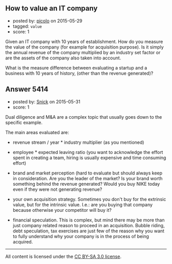 ## How to value an IT company

- posted by: [picolo](https://stackexchange.com/users/5330039/picolo) on 2015-05-29
- tagged: `value`
- score: 1

Given an IT company with 10 years of establishment. How do you measure the value of the company (for example for acquisition purpose). Is it simply the annual revenue of the company multiplied by an industry set factor or are the assets of the company also taken into account.

What is the measure difference between evaluating a startup and a business with 10 years of history, (other than the revenue generated)?


## Answer 5414

- posted by: [Snick](https://stackexchange.com/users/933131/snick) on 2015-05-31
- score: 1

Dual diligence and M&A are a complex topic that usually goes down to the specific example.

The main areas evaluated are:

- revenue stream / year  * industry multiplier (as you mentioned)

- employee * expected leaving ratio (you want to acknowledge the effort spent in creating a team, hiring is usually expensive and time consuming effort)

- brand and market perception (hard to evaluate but should always keep in consideration. Are you the leader of the market? Is your brand worth something behind the revenue generated?  Would you buy NIKE today even if they were not generating revenue?

- your own acquisition strategy. Sometimes you don't buy for the extrinsic value, but for the intrinsic value. I.e.: are you buying that company because otherwise your competitor will buy it? 

- financial speculation. This is complex, but mind there may be more than just company related reason to proceed in an acquisition. Bubble riding, debt speculation, tax exercises are just few of the reason why you want to fully understand why your company is in the process of being acquired.

 






---

All content is licensed under the [CC BY-SA 3.0 license](https://creativecommons.org/licenses/by-sa/3.0/).
